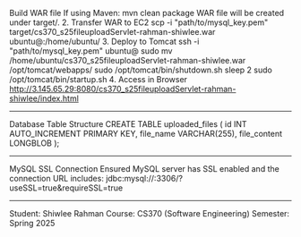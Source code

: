 Build WAR file
If using Maven:
mvn clean package
WAR file will be created under target/.
2. Transfer WAR to EC2
scp -i "path/to/mysql_key.pem" target/cs370_s25fileuploadServlet-rahman-shiwlee.war ubuntu@<EC2-PUBLIC-IP>:/home/ubuntu/
3. Deploy to Tomcat
ssh -i "path/to/mysql_key.pem" ubuntu@<EC2-PUBLIC-IP>
sudo mv /home/ubuntu/cs370_s25fileuploadServlet-rahman-shiwlee.war /opt/tomcat/webapps/
sudo /opt/tomcat/bin/shutdown.sh
sleep 2
sudo /opt/tomcat/bin/startup.sh
4. Access in Browser
http://3.145.65.29:8080/cs370_s25fileuploadServlet-rahman-shiwlee/index.html
________________________________________
 Database Table Structure
CREATE TABLE uploaded_files (
  id INT AUTO_INCREMENT PRIMARY KEY,
  file_name VARCHAR(255),
  file_content LONGBLOB
);
________________________________________
MySQL SSL Connection
Ensured MySQL server has SSL enabled and the connection URL includes:
jdbc:mysql://<host>:3306/<db>?useSSL=true&requireSSL=true
________________________________________
Student: Shiwlee Rahman
Course: CS370 (Software Engineering)
Semester: Spring 2025


